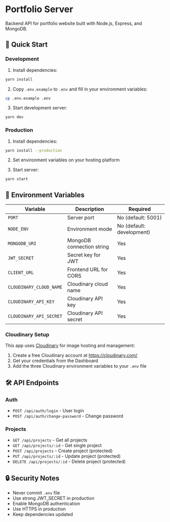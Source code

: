 # Portfolio Server

Backend API for portfolio website built with Node.js, Express, and MongoDB.

## 🚀 Quick Start

### Development

1. Install dependencies:
```bash
yarn install
```

2. Copy `.env.example` to `.env` and fill in your environment variables:
```bash
cp .env.example .env
```

3. Start development server:
```bash
yarn dev
```

### Production

1. Install dependencies:
```bash
yarn install --production
```

2. Set environment variables on your hosting platform

3. Start server:
```bash
yarn start
```

## 📝 Environment Variables

| Variable | Description | Required |
|----------|-------------|----------|
| `PORT` | Server port | No (default: 5001) |
| `NODE_ENV` | Environment mode | No (default: development) |
| `MONGODB_URI` | MongoDB connection string | Yes |
| `JWT_SECRET` | Secret key for JWT | Yes |
| `CLIENT_URL` | Frontend URL for CORS | Yes |
| `CLOUDINARY_CLOUD_NAME` | Cloudinary cloud name | Yes |
| `CLOUDINARY_API_KEY` | Cloudinary API key | Yes |
| `CLOUDINARY_API_SECRET` | Cloudinary API secret | Yes |

### Cloudinary Setup

This app uses [Cloudinary](https://cloudinary.com/) for image hosting and management:

1. Create a free Cloudinary account at https://cloudinary.com/
2. Get your credentials from the Dashboard
3. Add the three Cloudinary environment variables to your `.env` file

## 🛠️ API Endpoints

### Auth
- `POST /api/auth/login` - User login
- `POST /api/auth/change-password` - Change password

### Projects
- `GET /api/projects` - Get all projects
- `GET /api/projects/:id` - Get single project
- `POST /api/projects` - Create project (protected)
- `PUT /api/projects/:id` - Update project (protected)
- `DELETE /api/projects/:id` - Delete project (protected)

## 🔒 Security Notes

- Never commit `.env` file
- Use strong JWT_SECRET in production
- Enable MongoDB authentication
- Use HTTPS in production
- Keep dependencies updated

